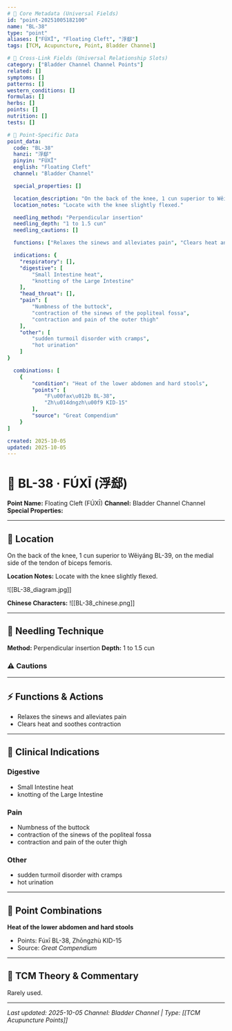 ```yaml
---
# 🔹 Core Metadata (Universal Fields)
id: "point-20251005182100"
name: "BL-38"
type: "point"
aliases: ["FÚXĪ", "Floating Cleft", "浮郄"]
tags: [TCM, Acupuncture, Point, Bladder Channel]

# 🔹 Cross-Link Fields (Universal Relationship Slots)
category: ["Bladder Channel Channel Points"]
related: []
symptoms: []
patterns: []
western_conditions: []
formulas: []
herbs: []
points: []
nutrition: []
tests: []

# 🔹 Point-Specific Data
point_data:
  code: "BL-38"
  hanzi: "浮郄"
  pinyin: "FÚXĪ"
  english: "Floating Cleft"
  channel: "Bladder Channel"

  special_properties: []

  location_description: "On the back of the knee, 1 cun superior to Wěiyáng BL-39, on the medial side of the tendon of biceps femoris."
  location_notes: "Locate with the knee slightly flexed."

  needling_method: "Perpendicular insertion"
  needling_depth: "1 to 1.5 cun"
  needling_cautions: []

  functions: ["Relaxes the sinews and alleviates pain", "Clears heat and soothes contraction"]

  indications: {
    "respiratory": [],
    "digestive": [
        "Small Intestine heat",
        "knotting of the Large Intestine"
    ],
    "head_throat": [],
    "pain": [
        "Numbness of the buttock",
        "contraction of the sinews of the popliteal fossa",
        "contraction and pain of the outer thigh"
    ],
    "other": [
        "sudden turmoil disorder with cramps",
        "hot urination"
    ]
}

  combinations: [
    {
        "condition": "Heat of the lower abdomen and hard stools",
        "points": [
            "F\u00fax\u012b BL-38",
            "Zh\u014dngzh\u00f9 KID-15"
        ],
        "source": "Great Compendium"
    }
]

created: 2025-10-05
updated: 2025-10-05
---
```


# 📍 BL-38 · FÚXĪ (浮郄)

**Point Name:** Floating Cleft (FÚXĪ)
**Channel:** Bladder Channel Channel
**Special Properties:** 

---

## 📍 Location

On the back of the knee, 1 cun superior to Wěiyáng BL-39, on the medial side of the tendon of biceps femoris.

**Location Notes:**
Locate with the knee slightly flexed.

![[BL-38_diagram.jpg]]

**Chinese Characters:** ![[BL-38_chinese.png]]

---

## 🔧 Needling Technique

**Method:** Perpendicular insertion
**Depth:** 1 to 1.5 cun

### ⚠️ Cautions

---

## ⚡ Functions & Actions
- Relaxes the sinews and alleviates pain
- Clears heat and soothes contraction

---

## 🎯 Clinical Indications

### Digestive
- Small Intestine heat
- knotting of the Large Intestine

### Pain
- Numbness of the buttock
- contraction of the sinews of the popliteal fossa
- contraction and pain of the outer thigh

### Other
- sudden turmoil disorder with cramps
- hot urination

---

## 🔗 Point Combinations

**Heat of the lower abdomen and hard stools**
- Points: Fúxī BL-38, Zhōngzhù KID-15
- Source: *Great Compendium*

---

## 🧬 TCM Theory & Commentary

Rarely used.

---

*Last updated: 2025-10-05*
*Channel: Bladder Channel | Type: [[TCM Acupuncture Points]]*
